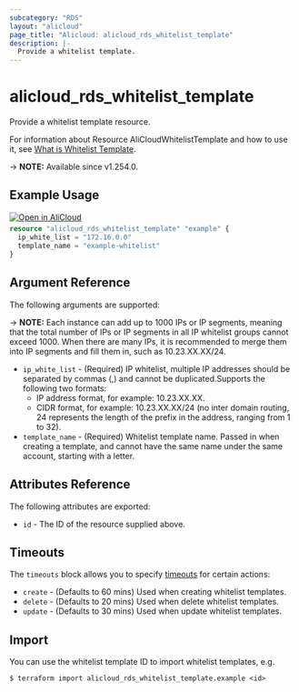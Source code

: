 ```yaml
---
subcategory: "RDS"
layout: "alicloud"
page_title: "Alicloud: alicloud_rds_whitelist_template"
description: |-
  Provide a whitelist template.
---
```


# alicloud_rds_whitelist_template

Provide a whitelist template resource.


For information about Resource AliCloudWhitelistTemplate and how to use it, see [What is Whitelist Template](https://www.alibabacloud.com/help/en/rds/developer-reference/api-rds-2014-08-15-modifywhitelisttemplate?).

-> **NOTE:** Available since v1.254.0.

## Example Usage

<div style="display: block;margin-bottom: 40px;"><div class="oics-button" style="float: right;position: absolute;margin-bottom: 10px;">
  <a href="https://api.aliyun.com/terraform?resource=alicloud_rds_whitelist_template&exampleId=993979d4-e07e-50c6-b17b-c8ee842dd39d0e4dc7a9&activeTab=example&spm=docs.r.rds_whitelist_template.0.993979d4e0&intl_lang=EN_US" target="_blank">
    <img alt="Open in AliCloud" src="https://img.alicdn.com/imgextra/i1/O1CN01hjjqXv1uYUlY56FyX_!!6000000006049-55-tps-254-36.svg" style="max-height: 44px; max-width: 100%;">
  </a>
</div></div>

```terraform
resource "alicloud_rds_whitelist_template" "example" {
  ip_white_list = "172.16.0.0"
  template_name = "example-whitelist"
}
```

## Argument Reference

The following arguments are supported:

-> **NOTE:** Each instance can add up to 1000 IPs or IP segments, meaning that the total number of IPs or IP segments in all IP whitelist groups cannot exceed 1000. When there are many IPs, it is recommended to merge them into IP segments and fill them in, such as 10.23.XX.XX/24.
* `ip_white_list` - (Required) IP whitelist, multiple IP addresses should be separated by commas (,) and cannot be duplicated.Supports the following two formats:
  - IP address format, for example: 10.23.XX.XX.
  - CIDR format, for example: 10.23.XX.XX/24 (no inter domain routing, 24 represents the length of the prefix in the address, ranging from 1 to 32).
* `template_name` - (Required) Whitelist template name. Passed in when creating a template, and cannot have the same name under the same account, starting with a letter.

## Attributes Reference

The following attributes are exported:
* `id` - The ID of the resource supplied above.

## Timeouts

The `timeouts` block allows you to specify [timeouts](https://developer.hashicorp.com/terraform/language/resources/syntax#operation-timeouts) for certain actions:
* `create` - (Defaults to 60 mins) Used when creating whitelist templates.
* `delete` - (Defaults to 20 mins) Used when delete whitelist templates.
* `update` - (Defaults to 30 mins) Used when update whitelist templates.

## Import

You can use the whitelist template ID to import whitelist templates, e.g.

```shell
$ terraform import alicloud_rds_whitelist_template.example <id>
```